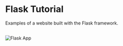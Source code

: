 # Flask Tutorial
Examples of a website built with the Flask framework. 
<br>
<br>

![Flask App](https://github.com/Lylio/images/blob/master/flaskapp.png)
